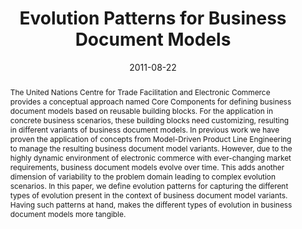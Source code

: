---
abstract: The United Nations Centre for Trade Facilitation and Electronic Commerce
  provides a conceptual approach named Core Components for defining business document
  models based on reusable building blocks. For the application in concrete business
  scenarios, these building blocks need customizing, resulting in different variants
  of business document models. In previous work we have proven the application of
  concepts from Model-Driven Product Line Engineering to manage the resulting business
  document model variants. However, due to the highly dynamic environment of electronic
  commerce with ever-changing market requirements, business document models evolve
  over time. This adds another dimension of variability to the problem domain leading
  to complex evolution scenarios. In this paper, we define evolution patterns for
  capturing the different types of evolution present in the context of business document
  model variants. Having such patterns at hand, makes the different types of evolution
  in business document models more tangible.
authors:
- Christian Pichler
- Christian Huemer
- Michael Strommer
date: '2011-08-22'
featured: false
links:
- name: Publik
  url: https://publik.tuwien.ac.at/showentry.php?ID=201831&lang=2
publication: 'Talk: Joint Workshop of the 3rd International Workshop on Model-driven
  Approaches in Software Product Line Engineering and 3rd Workshop on Scalable Modeling
  Techniques for Software Product Lines (MAPLE/SCALE 2011), Munich, Germany; 08-22-2011
  - 08-26-2011; in: "Proceedings of the 15th International Conference on Software
  Product Line Engineering (Volume 2)", (2011), 1 - 8'
publication_types:
- '1'
publishDate: '2011-08-22'
title: Evolution Patterns for Business Document Models
url_pdf: ''
---